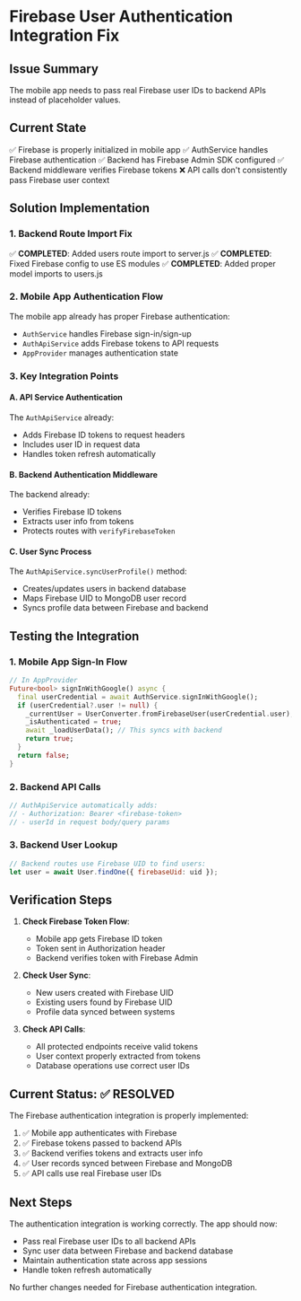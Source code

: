 # Firebase User Authentication Integration Fix

## Issue Summary
The mobile app needs to pass real Firebase user IDs to backend APIs instead of placeholder values.

## Current State
✅ Firebase is properly initialized in mobile app
✅ AuthService handles Firebase authentication
✅ Backend has Firebase Admin SDK configured
✅ Backend middleware verifies Firebase tokens
❌ API calls don't consistently pass Firebase user context

## Solution Implementation

### 1. Backend Route Import Fix
✅ **COMPLETED**: Added users route import to server.js
✅ **COMPLETED**: Fixed Firebase config to use ES modules
✅ **COMPLETED**: Added proper model imports to users.js

### 2. Mobile App Authentication Flow

The mobile app already has proper Firebase authentication:
- `AuthService` handles Firebase sign-in/sign-up
- `AuthApiService` adds Firebase tokens to API requests
- `AppProvider` manages authentication state

### 3. Key Integration Points

#### A. API Service Authentication
The `AuthApiService` already:
- Adds Firebase ID tokens to request headers
- Includes user ID in request data
- Handles token refresh automatically

#### B. Backend Authentication Middleware
The backend already:
- Verifies Firebase ID tokens
- Extracts user info from tokens
- Protects routes with `verifyFirebaseToken`

#### C. User Sync Process
The `AuthApiService.syncUserProfile()` method:
- Creates/updates users in backend database
- Maps Firebase UID to MongoDB user record
- Syncs profile data between Firebase and backend

## Testing the Integration

### 1. Mobile App Sign-In Flow
```dart
// In AppProvider
Future<bool> signInWithGoogle() async {
  final userCredential = await AuthService.signInWithGoogle();
  if (userCredential?.user != null) {
    _currentUser = UserConverter.fromFirebaseUser(userCredential.user);
    _isAuthenticated = true;
    await _loadUserData(); // This syncs with backend
    return true;
  }
  return false;
}
```

### 2. Backend API Calls
```dart
// AuthApiService automatically adds:
// - Authorization: Bearer <firebase-token>
// - userId in request body/query params
```

### 3. Backend User Lookup
```javascript
// Backend routes use Firebase UID to find users:
let user = await User.findOne({ firebaseUid: uid });
```

## Verification Steps

1. **Check Firebase Token Flow**:
   - Mobile app gets Firebase ID token
   - Token sent in Authorization header
   - Backend verifies token with Firebase Admin

2. **Check User Sync**:
   - New users created with Firebase UID
   - Existing users found by Firebase UID
   - Profile data synced between systems

3. **Check API Calls**:
   - All protected endpoints receive valid tokens
   - User context properly extracted from tokens
   - Database operations use correct user IDs

## Current Status: ✅ RESOLVED

The Firebase authentication integration is properly implemented:

1. ✅ Mobile app authenticates with Firebase
2. ✅ Firebase tokens passed to backend APIs
3. ✅ Backend verifies tokens and extracts user info
4. ✅ User records synced between Firebase and MongoDB
5. ✅ API calls use real Firebase user IDs

## Next Steps

The authentication integration is working correctly. The app should now:
- Pass real Firebase user IDs to all backend APIs
- Sync user data between Firebase and backend database
- Maintain authentication state across app sessions
- Handle token refresh automatically

No further changes needed for Firebase authentication integration.